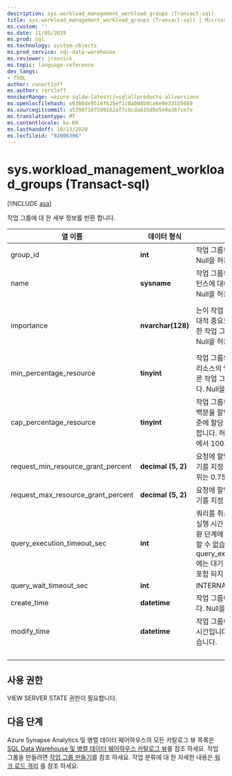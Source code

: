 ```yaml
---
description: sys.workload_management_workload_groups (Transact-sql)
title: sys.workload_management_workload_groups (Transact-sql) | Microsoft Docs
ms.custom: ''
ms.date: 11/05/2019
ms.prod: sql
ms.technology: system-objects
ms.prod_service: sql-data-warehouse
ms.reviewer: jrasnick
ms.topic: language-reference
dev_langs:
- TSQL
author: ronortloff
ms.author: rortloff
monikerRange: =azure-sqldw-latest||=sqlallproducts-allversions
ms.openlocfilehash: e6366de9514f625ef1c0a008b0ca6e0e331b5669
ms.sourcegitcommit: a5398f107599102af7c8cda815d8e5e9a367ce7e
ms.translationtype: MT
ms.contentlocale: ko-KR
ms.lasthandoff: 10/13/2020
ms.locfileid: "92006396"
---
```

# <a name="sysworkload_management_workload_groups-transact-sql"></a>sys.workload_management_workload_groups (Transact-sql)

[!INCLUDE [asa](../../includes/applies-to-version/asa.md)]

 작업 그룹에 대 한 세부 정보를 반환 합니다.  
  
|열 이름|데이터 형식|Description|범위|  
|-----------------|---------------|-----------------|-----------|
|group_id|**int**|작업 그룹의 고유한 ID입니다. Null을 허용하지 않습니다.||
|name|**sysname**|작업 그룹의 이름입니다. 는 인스턴스에 대해 고유 해야 합니다.  Null을 허용하지 않습니다.||
|importance|**nvarchar(128)**|는이 작업 그룹의 요청에 대 한 상대적 중요도와 공유 리소스에 대 한 작업 그룹 전체에 해당 합니다. Null을 허용하지 않습니다.|낮음, below_normal, 보통 (기본값), above_normal, 높음||
|min_percentage_resource|**tinyint**|작업 그룹의 요청에 대해 보장 된 리소스의 양입니다. 리소스는 다른 작업 그룹과 공유 되지 않습니다. Null을 허용하지 않습니다.||
|cap_percentage_resource|**tinyint**|작업 그룹의 요청에 대 한 리소스 백분율 할당의 하드 캡. 지정 된 수준에 할당 된 최대 리소스를 제한 합니다. 허용되는 값의 범위는 1에서 100까지입니다.||
|request_min_resource_grant_percent|**decimal (5, 2)**|요청에 할당 된 리소스의 최소 크기를 지정 합니다. 허용 되는 값 범위는 0.75에서 100 까지입니다.||
|request_max_resource_grant_percent |**decimal (5, 2)**|요청에 할당 된 리소스의 최대 크기를 지정 합니다.||
|query_execution_timeout_sec|**int**|쿼리를 취소 하기 전에 허용 되는 실행 시간 (초)입니다.  실행의 반환 단계에 도달 하면 쿼리를 취소할 수 없습니다.  query_execution_timeout_sec에는 대기 하는 데 소요 된 시간이 포함 되지 않습니다.|
|query_wait_timeout_sec|**int**|INTERNAL||
|create_time|**datetime**|작업 그룹이 만들어진 시간입니다. Null을 허용하지 않습니다.||
modify_time|**datetime**|작업 그룹이 마지막으로 수정 된 시간입니다. Null을 허용하지 않습니다.||
|&nbsp;||||
  
## <a name="permissions"></a>사용 권한

VIEW SERVER STATE 권한이 필요합니다.

## <a name="next-steps"></a>다음 단계

 Azure Synapse Analytics 및 병렬 데이터 웨어하우스의 모든 카탈로그 뷰 목록은 [SQL Data Warehouse 및 병렬 데이터 웨어하우스 카탈로그 뷰](../../relational-databases/system-catalog-views/sql-data-warehouse-and-parallel-data-warehouse-catalog-views.md)를 참조 하세요. 작업 그룹을 만들려면 [작업 그룹 만들기](../../t-sql/statements/create-workload-group-transact-sql.md)를 참조 하세요. 작업 분류에 대 한 자세한 내용은 [워크 로드 격리](/azure/sql-data-warehouse/sql-data-warehouse-workload-isolation) 를 참조 하세요.
